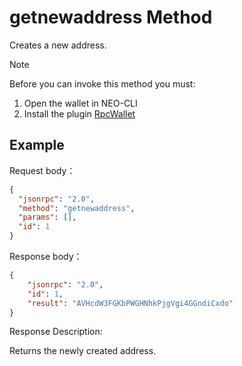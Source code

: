 ﻿# getnewaddress Method

Creates a new address.

> [!Note]
>
> Before you can invoke this method you must:
>
> 1. Open the wallet in NEO-CLI
> 2. Install the plugin [RpcWallet](https://github.com/neo-project/neo-plugins/releases) 

## Example

Request body：

```json
{
  "jsonrpc": "2.0",
  "method": "getnewaddress",
  "params": [],
  "id": 1
}
```

Response body：

```json
{
    "jsonrpc": "2.0",
    "id": 1,
    "result": "AVHcdW3FGKbPWGHNhkPjgVgi4GGndiCxdo"
}
```

Response Description:

Returns the newly created address.